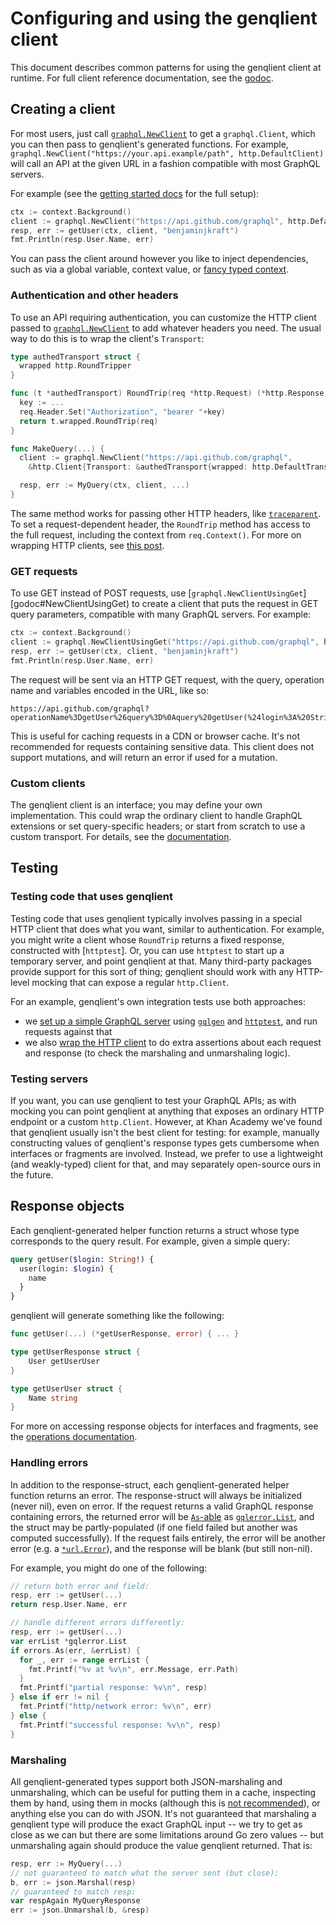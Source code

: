 # Configuring and using the genqlient client

This document describes common patterns for using the genqlient client at runtime. For full client reference documentation, see the [godoc].

[godoc]: https://pkg.go.dev/github.com/valstro/genqlient/graphql

## Creating a client

For most users, just call [`graphql.NewClient`][godoc#NewClient] to get a `graphql.Client`, which you can then pass to genqlient's generated functions. For example, `graphql.NewClient("https://your.api.example/path", http.DefaultClient)` will call an API at the given URL in a fashion compatible with most GraphQL servers.

For example (see the [getting started docs](INTRODUCTION.md) for the full setup):

```go
ctx := context.Background()
client := graphql.NewClient("https://api.github.com/graphql", http.DefaultClient)
resp, err := getUser(ctx, client, "benjaminjkraft")
fmt.Println(resp.User.Name, err)
```

You can pass the client around however you like to inject dependencies, such as via a global variable, context value, or [fancy typed context][kacontext].

[godoc#NewClient]: https://pkg.go.dev/github.com/valstro/genqlient/graphql#NewClient
[kacontext]: https://blog.khanacademy.org/statically-typed-context-in-go/

### Authentication and other headers

To use an API requiring authentication, you can customize the HTTP client passed to [`graphql.NewClient`][godoc#NewClient] to add whatever headers you need. The usual way to do this is to wrap the client's `Transport`:

```go
type authedTransport struct {
  wrapped http.RoundTripper
}

func (t *authedTransport) RoundTrip(req *http.Request) (*http.Response, error) {
  key := ...
  req.Header.Set("Authorization", "bearer "+key)
  return t.wrapped.RoundTrip(req)
}

func MakeQuery(...) {
  client := graphql.NewClient("https://api.github.com/graphql",
    &http.Client{Transport: &authedTransport{wrapped: http.DefaultTransport}})

  resp, err := MyQuery(ctx, client, ...)
}
```

The same method works for passing other HTTP headers, like [`traceparent`](https://www.w3.org/TR/trace-context/). To set a request-dependent header, the `RoundTrip` method has access to the full request, including the context from `req.Context()`. For more on wrapping HTTP clients, see [this post](https://dev.to/stevenacoffman/tripperwares-http-client-middleware-chaining-roundtrippers-3o00).

### GET requests

To use GET instead of POST requests, use [`graphql.NewClientUsingGet`][godoc#NewClientUsingGet) to create a client that puts the request in GET query parameters, compatible with many GraphQL servers. For example:
```go
ctx := context.Background()
client := graphql.NewClientUsingGet("https://api.github.com/graphql", http.DefaultClient)
resp, err := getUser(ctx, client, "benjaminjkraft")
fmt.Println(resp.User.Name, err)
```

The request will be sent via an HTTP GET request, with the query, operation name and variables encoded in the URL, like so:
```
https://api.github.com/graphql?operationName%3DgetUser%26query%3D%0Aquery%20getUser(%24login%3A%20String!)%20%7B%0A%20%20user(login%3A%20%24login)%20%7B%0A%20%20%20%20name%0A%20%20%7D%0A%7D%0A%26variables%3D%7B%22login%22%3A%22benjaminjkraft%22%7D
```

This is useful for caching requests in a CDN or browser cache. It's not recommended for requests containing sensitive data. This client does not support mutations, and will return an error if used for a mutation.

[godoc#NewClientUsingGet]: https://pkg.go.dev/github.com/valstro/genqlient/graphql#NewClientUsingGet

### Custom clients

The genqlient client is an interface; you may define your own implementation. This could wrap the ordinary client to handle GraphQL extensions or set query-specific headers; or start from scratch to use a custom transport. For details, see the [documentation][godoc#Client].

[godoc#Client]: https://pkg.go.dev/github.com/valstro/genqlient/graphql#Client

## Testing

### Testing code that uses genqlient

Testing code that uses genqlient typically involves passing in a special HTTP client that does what you want, similar to authentication.  For example, you might write a client whose `RoundTrip` returns a fixed response, constructed with [`httptest`].  Or, you can use `httptest` to start up a temporary server, and point genqlient at that.  Many third-party packages provide support for this sort of thing; genqlient should work with any HTTP-level mocking that can expose a regular `http.Client`.

For an example, genqlient's own integration tests use both approaches:
- we [set up a simple GraphQL server](../internal/integration/server/server.go) using [`gqlgen`][gqlgen] and [`httptest`][httptest], and run requests against that
- we also [wrap the HTTP client](../internal/integration/roundtrip.go) to do extra assertions about each request and response (to check the marshaling and unmarshaling logic).

[gqlgen]: https://gqlgen.com/
[httptest]: https://pkg.go.dev/net/http/httptest

### Testing servers

If you want, you can use genqlient to test your GraphQL APIs; as with mocking you can point genqlient at anything that exposes an ordinary HTTP endpoint or a custom `http.Client`. However, at Khan Academy we've found that genqlient usually isn't the best client for testing: for example, manually constructing values of genqlient's response types gets cumbersome when interfaces or fragments are involved. Instead, we prefer to use a lightweight (and weakly-typed) client for that, and may separately open-source ours in the future.

## Response objects

Each genqlient-generated helper function returns a struct whose type corresponds to the query result. For example, given a simple query:

```graphql
query getUser($login: String!) {
  user(login: $login) {
    name
  }
}
```

genqlient will generate something like the following:

```go
func getUser(...) (*getUserResponse, error) { ... }

type getUserResponse struct {
	User getUserUser
}

type getUserUser struct {
	Name string
}
```

For more on accessing response objects for interfaces and fragments, see the [operations documentation](operations.md#interfaces).

### Handling errors

In addition to the response-struct, each genqlient-generated helper function returns an error.  The response-struct will always be initialized (never nil), even on error.  If the request returns a valid GraphQL response containing errors, the returned error will be [`As`-able](https://pkg.go.dev/errors#As) as [`gqlerror.List`](https://pkg.go.dev/github.com/vektah/gqlparser/v2/gqlerror#List), and the struct may be partly-populated (if one field failed but another was computed successfully).  If the request fails entirely, the error will be another error (e.g. a [`*url.Error`](https://pkg.go.dev/net/url#Error)), and the response will be blank (but still non-nil).

For example, you might do one of the following:
```go
// return both error and field:
resp, err := getUser(...)
return resp.User.Name, err

// handle different errors differently:
resp, err := getUser(...)
var errList *gqlerror.List
if errors.As(err, &errList) {
  for _, err := range errList {
    fmt.Printf("%v at %v\n", err.Message, err.Path)
  }
  fmt.Printf("partial response: %v\n", resp)
} else if err != nil {
  fmt.Printf("http/network error: %v\n", err)
} else {
  fmt.Printf("successful response: %v\n", resp)
}
```

### Marshaling

All genqlient-generated types support both JSON-marshaling and unmarshaling, which can be useful for putting them in a cache, inspecting them by hand, using them in mocks (although this is [not recommended](#testing-servers)), or anything else you can do with JSON.  It's not guaranteed that marshaling a genqlient type will produce the exact GraphQL input -- we try to get as close as we can but there are some limitations around Go zero values -- but unmarshaling again should produce the value genqlient returned.  That is:

```go
resp, err := MyQuery(...)
// not guaranteed to match what the server sent (but close):
b, err := json.Marshal(resp)
// guaranteed to match resp:
var respAgain MyQueryResponse
err := json.Unmarshal(b, &resp)
```

